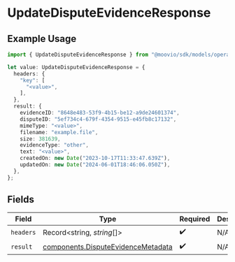 # UpdateDisputeEvidenceResponse

## Example Usage

```typescript
import { UpdateDisputeEvidenceResponse } from "@moovio/sdk/models/operations";

let value: UpdateDisputeEvidenceResponse = {
  headers: {
    "key": [
      "<value>",
    ],
  },
  result: {
    evidenceID: "8648e483-53f9-4b15-be12-a9de24601374",
    disputeID: "5ef734c4-679f-4354-9515-e45fb8c17132",
    mimeType: "<value>",
    filename: "example.file",
    size: 381639,
    evidenceType: "other",
    text: "<value>",
    createdOn: new Date("2023-10-17T11:33:47.639Z"),
    updatedOn: new Date("2024-06-01T18:46:06.050Z"),
  },
};
```

## Fields

| Field                                                                                    | Type                                                                                     | Required                                                                                 | Description                                                                              |
| ---------------------------------------------------------------------------------------- | ---------------------------------------------------------------------------------------- | ---------------------------------------------------------------------------------------- | ---------------------------------------------------------------------------------------- |
| `headers`                                                                                | Record<string, *string*[]>                                                               | :heavy_check_mark:                                                                       | N/A                                                                                      |
| `result`                                                                                 | [components.DisputeEvidenceMetadata](../../models/components/disputeevidencemetadata.md) | :heavy_check_mark:                                                                       | N/A                                                                                      |